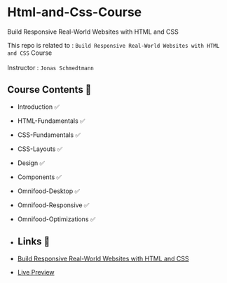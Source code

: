 # Html-and-Css-Course
Build Responsive Real-World Websites with HTML and CSS
<!-- # [![My Skills](https://skillicons.dev/icons?i=html,css)](https://skillicons.dev)  HTML-CSS-Course  -->
This repo is related to : `Build Responsive Real-World Websites with HTML and CSS` Course
<br>
<br>
Instructor : `Jonas Schmedtmann`

## Course Contents 📌
- Introduction ✅
- HTML-Fundamentals ✅
- CSS-Fundamentals ✅
- CSS-Layouts ✅
- Design ✅
- Components ✅
- Omnifood-Desktop ✅
- Omnifood-Responsive ✅
- Omnifood-Optimizations ✅

- ## Links 🔗
 - [Build Responsive Real-World Websites with HTML and CSS](https://www.udemy.com/course/design-and-develop-a-killer-website-with-html5-and-css3/?referralCode=93317126211B2A500938)
 -  [Live Preview](https://omnifood-gad.netlify.app/)
